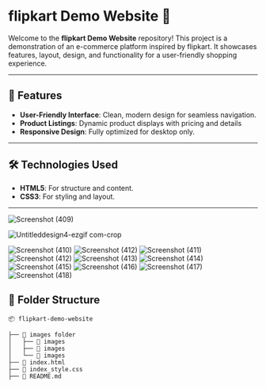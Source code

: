 # flipkart Demo Website 🌟

Welcome to the **flipkart Demo Website** repository! This project is a demonstration of an e-commerce platform inspired by flipkart. It showcases features, layout, design, and functionality for a user-friendly shopping experience.

---

## 🚀 Features

- **User-Friendly Interface**: Clean, modern design for seamless navigation.
- **Product Listings**: Dynamic product displays with pricing and details
- **Responsive Design**: Fully optimized for desktop only. 

---

## 🛠️ Technologies Used

- **HTML5**: For structure and content.
- **CSS3**: For styling and layout.

---
![Screenshot (409)](https://github.com/user-attachments/assets/d04eefb3-264e-4ec7-8e22-dd42f5fe6d0c)

![Untitleddesign4-ezgif com-crop](https://github.com/user-attachments/assets/ac44f0eb-069a-42e0-96ad-68e4f9b605ae)


![Screenshot (410)](https://github.com/user-attachments/assets/84e81e7d-01ba-4fbf-9af1-1276b321dbd5)
![Screenshot (412)](https://github.com/user-attachments/assets/bc12ad0d-d2e0-467c-941a-3cd4922dec61)
![Screenshot (411)](https://github.com/user-attachments/assets/23d6534c-4414-4e84-8c78-d8402e412d97)
![Screenshot (412)](https://github.com/user-attachments/assets/c965bdf8-d475-4b49-ae59-7fe7a094fe3b)
![Screenshot (413)](https://github.com/user-attachments/assets/6dee5408-7362-4387-a5db-0fa1489f5968)
![Screenshot (414)](https://github.com/user-attachments/assets/c06e4658-ffda-4b5e-8e64-aea837a31b68)
![Screenshot (415)](https://github.com/user-attachments/assets/b477cba6-6d26-4929-a4be-571f63511ffe)
![Screenshot (416)](https://github.com/user-attachments/assets/af0c0b2e-74e5-450e-9c54-f8afd08caf0c)
![Screenshot (417)](https://github.com/user-attachments/assets/77984850-b23a-443f-be5e-ed067b664ee2)
![Screenshot (418)](https://github.com/user-attachments/assets/37b7fde0-9c41-485b-9c4c-566911d8dedb)



## 📂 Folder Structure
```plaintext
📦 flipkart-demo-website

├── 📁 images folder
│   ├── 📁 images
│   ├── 📁 images
│   └── 📁 images
├── 📄 index.html
├── 📄 index_style.css
├── 📄 README.md


